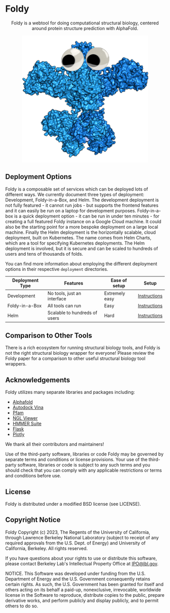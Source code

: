 # Foldy

<p align="center">
  Foldy is a webtool for doing computational structural biology, centered around protein structure prediction with AlphaFold.
</p>
<p align="center">
  <img src="frontend/public/pksito.gif" width="400" height="400" />
</p>

## Deployment Options

Foldy is a composable set of services which can be deployed lots of different ways. We currently document three types of deployment: Development, Foldy-in-a-Box, and Helm. The development deployment is not fully featured - it cannot run jobs - but supports the frontend features and it can easily be run on a laptop for development purposes. Foldy-in-a-box is a quick deployment option - it can be run in under ten minutes - for creating a full featured Foldy instance on a Google Cloud machine. It could also be the starting point for a more bespoke deployment on a large local machine. Finally the Helm deployment is the horizontally scalable, cloud deployment, built on Kubernetes. The name comes from Helm Charts, which are a tool for specifying Kubernetes deployments. The Helm deployment is involved, but it is secure and can be scaled to hundreds of users and tens of thousands of folds.

You can find more information about employing the different deployment options in their respective `deployment` directories.

|Deployment Type|Features|Ease of setup|Setup|
|---|---|---|---|
|Development|No tools, just an interface|Extremely easy|[Instructions](deployment/development/README.md)|
|Foldy-in-a-Box|All tools can run|Easy|[Instructions](deployment/foldy-in-a-box/README.md)|
|Helm|Scalable to hundreds of users|Hard|[Instructions](deployment/helm/README.md)|

## Comparison to Other Tools

There is a rich ecosystem for running structural biology tools, and Foldy is not the right structural biology wrapper for everyone! Please review the Foldy paper for a comparison to other useful structural biology tool wrappers.


## Acknowledgements

Foldy utilizes many separate libraries and packages including:

- [Alphafold](https://github.com/deepmind/alphafold)
- [Autodock Vina](https://vina.scripps.edu/)
- [Pfam](https://www.ebi.ac.uk/interpro/)
- [NGL Viewer](https://nglviewer.org)
- [HMMER Suite](http://eddylab.org/software/hmmer)
- [Flask](https://flask.palletsprojects.com/en/2.2.x/)
- [Plotly](https://github.com/plotly/plotly.js)

We thank all their contributors and maintainers!

Use of the third-party software, libraries or code Foldy may be governed by separate terms and conditions or license provisions. Your use of the third-party software, libraries or code is subject to any such terms and you should check that you can comply with any applicable restrictions or terms and conditions before use.

## License

Foldy is distributed under a modified BSD license (see LICENSE).

## Copyright Notice

Foldy Copyright (c) 2023, The Regents of the University of California,
through Lawrence Berkeley National Laboratory (subject to receipt of
any required approvals from the U.S. Dept. of Energy) and University 
of California, Berkeley. All rights reserved.

If you have questions about your rights to use or distribute this software,
please contact Berkeley Lab's Intellectual Property Office at
IPO@lbl.gov.

NOTICE.  This Software was developed under funding from the U.S. Department
of Energy and the U.S. Government consequently retains certain rights.  As
such, the U.S. Government has been granted for itself and others acting on
its behalf a paid-up, nonexclusive, irrevocable, worldwide license in the
Software to reproduce, distribute copies to the public, prepare derivative 
works, and perform publicly and display publicly, and to permit others to do so.

